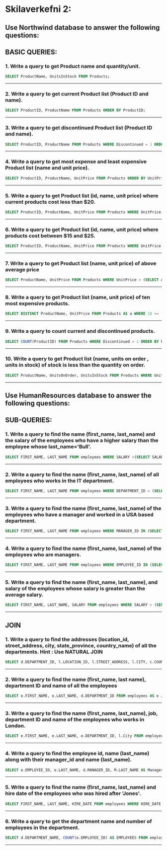 # Skilaverkefni 2:       
                                                                         
## Use Northwind database to answer the following questions: 
## BASIC QUERIES:
### 1.	Write a query to get Product name and quantity/unit.
```sql
SELECT ProductName, UnitsInStock FROM Products;
```

___
### 2.	 Write a query to get current Product list (Product ID and name).
```sql
SELECT ProductID, ProductName FROM Products ORDER BY ProductID;
```

___
### 3.	Write a query to get discontinued Product list (Product ID and name).
```sql
SELECT ProductID, ProductName FROM Products WHERE Discontinued = 1 ORDER BY ProductID;
```

___
### 4.	Write a query to get most expense and least expensive Product list (name and unit price).
```sql
SELECT ProductID, ProductName, UnitPrice FROM Products ORDER BY UnitPrice DESC;
```

___
### 5.	Write a query to get Product list (id, name, unit price) where current products cost less than $20.
```sql
SELECT ProductID, ProductName, UnitPrice FROM Products WHERE UnitPrice < 20 ORDER BY UnitPrice DESC;
```

___
### 6.	 Write a query to get Product list (id, name, unit price) where products cost between $15 and $25.
```sql
SELECT ProductID, ProductName, UnitPrice FROM Products WHERE UnitPrice BETWEEN 15 AND 25 ORDER BY UnitPrice DESC;
```

___
### 7.	Write a query to get Product list (name, unit price) of above average price
```sql
SELECT ProductName, UnitPrice FROM Products WHERE UnitPrice > (SELECT AVG(UnitPrice) FROM Products) ORDER BY UnitPrice DESC;
```

___
### 8.	Write a query to get Product list (name, unit price) of ten most expensive products.
```sql
SELECT DISTINCT ProductName, UnitPrice FROM Products AS a WHERE 10 >= (select count(DISTINCT  UnitPrice) FROM Products AS b WHERE b.UnitPrice >= a.UnitPrice) ORDER BY UnitPrice DESC;
```

___
### 9.	Write a query to count current and discontinued products.
```sql
SELECT COUNT(ProductID) FROM Products WHERE Discontinued = 1 ORDER BY ProductID;
```

___
### 10.	 Write a query to get Product list (name, units on order , units in stock) of stock is less than the quantity on order.
```sql
SELECT ProductName, UnitsOnOrder, UnitsInStock FROM Products WHERE UnitsOnOrder > UnitsInStock;
```

___
## Use HumanResources database to answer the following questions:
## SUB-QUERIES:
### 1.	Write a query to find the name (first_name, last_name) and the salary of the employees who have a higher salary than the employee whose last_name='Bull'.
```sql
SELECT FIRST_NAME, LAST_NAME FROM employees WHERE SALARY >(SELECT SALARY FROM employees WHERE LAST_NAME = 'Bull');
```

___
### 2.	Write a query to find the name (first_name, last_name) of all employees who works in the IT department.
```sql
SELECT FIRST_NAME, LAST_NAME FROM employees WHERE DEPARTMENT_ID = (SELECT DEPARTMENT_ID FROM departments WHERE DEPARTMENT_NAME = 'IT');
```

___
### 3.	Write a query to find the name (first_name, last_name) of the employees who have a manager and worked in a USA based department.
```sql
SELECT FIRST_NAME, LAST_NAME FROM employees WHERE MANAGER_ID IN (SELECT DEPARTMENT_ID FROM departments WHERE LOCATION_ID IN (SELECT LOCATION_ID FROM locations WHERE COUNTRY_ID = 'US'));
```

___
### 4.	Write a query to find the name (first_name, last_name) of the employees who are managers.
```sql
SELECT FIRST_NAME, LAST_NAME FROM employees WHERE EMPLOYEE_ID IN (SELECT MANAGER_ID FROM departments);
```

___
### 5.	Write a query to find the name (first_name, last_name), and salary of the employees whose salary is greater than the average salary.
```sql
SELECT FIRST_NAME, LAST_NAME, SALARY FROM employees WHERE SALARY > (SELECT AVG(SALARY) FROM employees) ORDER BY SALARY DESC;
```

___
## JOIN
### 1.	Write a query to find the addresses (location_id, street_address, city, state_province, country_name) of all the departments. Hint : Use NATURAL JOIN
```sql
SELECT d.DEPARTMENT_ID, l.LOCATION_ID, l.STREET_ADDRESS, l.CITY, c.COUNTRY_NAME FROM departments AS d NATURAL JOIN locations AS l NATURAL JOIN countries AS c;
```

___
### 2.	Write a query to find the name (first_name, last name), department ID and name of all the employees
```sql
SELECT e.FIRST_NAME, e.LAST_NAME, d.DEPARTMENT_ID FROM employees AS e JOIN departments AS d ON d.DEPARTMENT_ID = E.DEPARTMENT_ID;
```

___
### 3.	 Write a query to find the name (first_name, last_name), job, department ID and name of the employees who works in London. 
```sql
SELECT e.FIRST_NAME, e.LAST_NAME, e.DEPARTMENT_ID, l.City FROM employees AS e JOIN departments AS d ON d.DEPARTMENT_ID = E.DEPARTMENT_ID JOIN jobs AS j ON e.JOB_ID=J.JOB_ID JOIN locations AS L ON D.LOCATION_ID = l.LOCATION_ID WHERE l.CITY = 'London';
```

___
### 4.	Write a query to find the employee id, name (last_name) along with their manager_id and name (last_name).
```sql
SELECT e.EMPLOYEE_ID, e.LAST_NAME, d.MANAGER_ID, M.LAST_NAME AS Manager FROM employees AS e JOIN departments AS d ON e.DEPARTMENT_ID = d.DEPARTMENT_ID JOIN employees AS m ON d.MANAGER_ID = m.EMPLOYEE_ID WHERE(e.EMPLOYEE_ID != m.EMPLOYEE_ID);
```

___
### 5.	Write a query to find the name (first_name, last_name) and hire date of the employees who was hired after 'Jones'.
```sql
SELECT FIRST_NAME, LAST_NAME, HIRE_DATE FROM employees WHERE HIRE_DATE > (select HIRE_DATE FROM employees WHERE LAST_NAME = 'Jones');
```

___
### 6.	Write a query to get the department name and number of employees in the department.
```sql
SELECT d.DEPARTMENT_NAME, COUNT(e.EMPLOYEE_ID) AS EMPLOYEES FROM employees AS e JOIN departments AS d ON d.DEPARTMENT_ID = E.DEPARTMENT_ID group by d.department_name;
```

___
